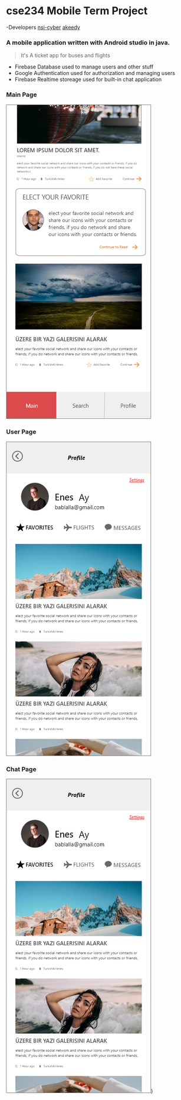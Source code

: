 # cse234 Mobile Term Project
-Developers
[nsi-cyber](https://github.com/nsi-cyber)
[akeedy](https://github.com/Akeedy)


### A mobile application written with Android studio in java.
> It's A ticket app for buses and flights

- Firebase Database used to manage users and other stuff
- Google Authentication used for authorization and managing users
- Firebase Realtime storeage used for built-in chat application

### Main Page

![Main Page](https://github.com/Akeedy/Mobile-project/blob/main/wireframes/3-aMain-2.png)

### User Page

![Main Page](https://github.com/Akeedy/Mobile-project/blob/main/wireframes/13-Profile.png)

### Chat Page

![Main Page](https://github.com/Akeedy/Mobile-project/blob/main/wireframes/13-Profile.png))
